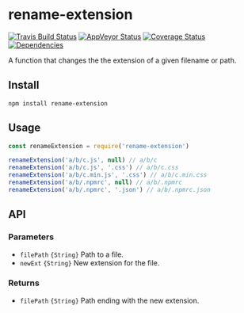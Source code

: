 # rename-extension

[![Travis Build Status](https://travis-ci.org/electerious/rename-extension.svg?branch=master)](https://travis-ci.org/electerious/rename-extension) [![AppVeyor Status](https://ci.appveyor.com/api/projects/status/96vdtdgts1i2gv30?svg=true)](https://ci.appveyor.com/project/electerious/rename-extension) [![Coverage Status](https://coveralls.io/repos/github/electerious/rename-extension/badge.svg?branch=master)](https://coveralls.io/github/electerious/rename-extension?branch=master) [![Dependencies](https://david-dm.org/electerious/rename-extension.svg)](https://david-dm.org/electerious/rename-extension#info=dependencies)

A function that changes the the extension of a given filename or path.

## Install

```
npm install rename-extension
```

## Usage

```js
const renameExtension = require('rename-extension')

renameExtension('a/b/c.js', null) // a/b/c
renameExtension('a/b/c.js', '.css') // a/b/c.css
renameExtension('a/b/c.min.js', '.css') // a/b/c.min.css
renameExtension('a/b/.npmrc', null) // a/b/.npmrc
renameExtension('a/b/.npmrc', '.json') // a/b/.npmrc.json
```

## API

### Parameters

- `filePath` `{String}` Path to a file.
- `newExt` `{String}` New extension for the file.

### Returns

- `filePath` `{String}` Path ending with the new extension.